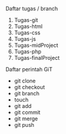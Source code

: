 Daftar tugas / branch
1. Tugas-git
2. Tugas-html
3. Tugas-css
4. Tugas-js
5. Tugas-midProject
6. Tugas-php
7. Tugas-finalProject

Daftar perintah GiT
- git clone 
- git checkout
- git branch
- touch
- git add 
- git commit 
- git merge 
- git push